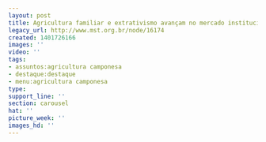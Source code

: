 ```yaml
---
layout: post
title: Agricultura familiar e extrativismo avançam no mercado institucional
legacy_url: http://www.mst.org.br/node/16174
created: 1401726166
images: ''
video: ''
tags:
- assuntos:agricultura camponesa
- destaque:destaque
- menu:agricultura camponesa
type: 
support_line: ''
section: carousel
hat: ''
picture_week: ''
images_hd: ''
---
```

<p><object width="600" height="500" data="http://www.youtube.com/v/Jup_yPkKEMk&amp;feature" type="application/x-shockwave-flash"><param name="src" value="http://www.youtube.com/v/Jup_yPkKEMk&amp;feature"></object></p>
